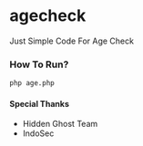 # agecheck
Just Simple Code For Age Check

### How To Run?
```sh
php age.php
```

#### Special Thanks
- Hidden Ghost Team
- IndoSec
